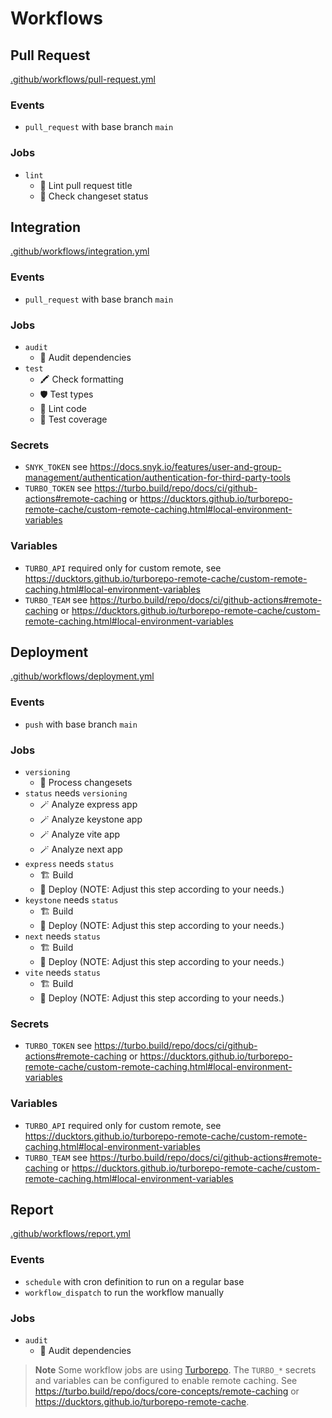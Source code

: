 # Workflows

## Pull Request

[.github/workflows/pull-request.yml](../.github/workflows/pull-request.yml)

### Events

- `pull_request` with base branch `main`

### Jobs

- `lint`
  - 🔦 Lint pull request title
  - 📝 Check changeset status

## Integration

[.github/workflows/integration.yml](../.github/workflows/integration.yml)

### Events

- `pull_request` with base branch `main`

### Jobs

- `audit`
  - 🐾 Audit dependencies
- `test`
  - 🖍️ Check formatting
  - 🛡️ Test types
  - 🔦 Lint code
  - 🧪 Test coverage

### Secrets

- `SNYK_TOKEN` see https://docs.snyk.io/features/user-and-group-management/authentication/authentication-for-third-party-tools
- `TURBO_TOKEN` see https://turbo.build/repo/docs/ci/github-actions#remote-caching or https://ducktors.github.io/turborepo-remote-cache/custom-remote-caching.html#local-environment-variables

### Variables

- `TURBO_API` required only for custom remote, see https://ducktors.github.io/turborepo-remote-cache/custom-remote-caching.html#local-environment-variables
- `TURBO_TEAM` see https://turbo.build/repo/docs/ci/github-actions#remote-caching or https://ducktors.github.io/turborepo-remote-cache/custom-remote-caching.html#local-environment-variables

## Deployment

[.github/workflows/deployment.yml](../.github/workflows/deployment.yml)

### Events

- `push` with base branch `main`

### Jobs

- `versioning`
  - 📝 Process changesets
- `status` needs `versioning`
  - 🪄 Analyze express app
  - 🪄 Analyze keystone app
  - 🪄 Analyze vite app
  - 🪄 Analyze next app
- `express` needs `status`
  - 🏗️ Build
  - 🚀 Deploy (NOTE: Adjust this step according to your needs.)
- `keystone` needs `status`
  - 🏗️ Build
  - 🚀 Deploy (NOTE: Adjust this step according to your needs.)
- `next` needs `status`
  - 🏗️ Build
  - 🚀 Deploy (NOTE: Adjust this step according to your needs.)
- `vite` needs `status`
  - 🏗️ Build
  - 🚀 Deploy (NOTE: Adjust this step according to your needs.)

### Secrets

- `TURBO_TOKEN` see https://turbo.build/repo/docs/ci/github-actions#remote-caching or https://ducktors.github.io/turborepo-remote-cache/custom-remote-caching.html#local-environment-variables

### Variables

- `TURBO_API` required only for custom remote, see https://ducktors.github.io/turborepo-remote-cache/custom-remote-caching.html#local-environment-variables
- `TURBO_TEAM` see https://turbo.build/repo/docs/ci/github-actions#remote-caching or https://ducktors.github.io/turborepo-remote-cache/custom-remote-caching.html#local-environment-variables

## Report

[.github/workflows/report.yml](../.github/workflows/report.yml)

### Events

- `schedule` with cron definition to run on a regular base
- `workflow_dispatch` to run the workflow manually

### Jobs

- `audit`
  - 🐾 Audit dependencies

> **Note**
> Some workflow jobs are using [Turborepo](https://turborepo.org). The `TURBO_*` secrets and variables can be configured to enable remote caching. See https://turbo.build/repo/docs/core-concepts/remote-caching or https://ducktors.github.io/turborepo-remote-cache.
